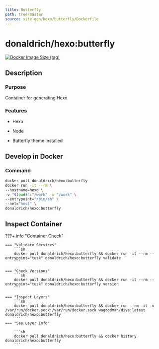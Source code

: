 ```yaml
---
title: Butterfly
path: tree/master
source: site-gen/hexo/butterfly/Dockerfile
---
```


# donaldrich/hexo:butterfly

[![Docker Image Size (tag)](https://img.shields.io/docker/image-size/donaldrich/hexo/butterfly?color=blue&label=size&logo=docker&style=flat-square)](https://hub.docker.com/r/donaldrich/hexo/butterfly)

## Description

### Purpose

Container for generating Hexo

### Features

- Hexo

- Node

- Butterfly theme installed

## Develop in Docker

### Command

```sh
docker pull donaldrich/hexo:butterfly
docker run -it --rm \
--hostname=hexo \
-v "$(pwd)":"/work" -w "/work" \
--entrypoint="/bin/sh" \
--net="host" \
donaldrich/hexo:butterfly
```

## Inspect Container

???+ info "Container Check"

    === "Validate Services"
        ```sh
        docker pull donaldrich/hexo:butterfly && docker run -it --rm --entrypoint="tusk" donaldrich/hexo:butterfly validate
        ```

    === "Check Versions"
        ```sh
        docker pull donaldrich/hexo:butterfly && docker run -it --rm --entrypoint="tusk" donaldrich/hexo:butterfly version
        ```

    === "Inspect Layers"
        ```sh
        docker pull donaldrich/hexo:butterfly && docker run --rm -it -v /var/run/docker.sock:/var/run/docker.sock wagoodman/dive:latest donaldrich/hexo:butterfly
        ```
    === "See Layer Info"

        ```sh
        docker pull donaldrich/hexo:butterfly && docker history donaldrich/hexo:butterfly
        ```
